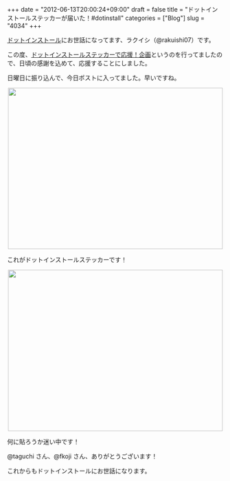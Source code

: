 +++
date = "2012-06-13T20:00:24+09:00"
draft = false
title = "ドットインストールステッカーが届いた！#dotinstall"
categories = ["Blog"]
slug = "4034"
+++

<a href="http://dotinstall.com/" target="_blank">ドットインストール</a>にお世話になってます、ラクイシ（@rakuishi07）です。

この度、<a href="http://sticker.dotinstall.com/" target="_blank">ドットインストールステッカーで応援！企画</a>というのを行ってましたので、日頃の感謝を込めて、応援することにしました。

日曜日に振り込んで、今日ポストに入ってました。早いですね。

<img style="display:block; margin-left:auto; margin-right:auto;" src="/images/2012/06/4034_1.jpg" border="0" width="500" height="375" />

これがドットインストールステッカーです！

<img style="display:block; margin-left:auto; margin-right:auto;" src="/images/2012/06/4034_2.jpg" border="0" width="500" height="375" />

何に貼ろうか迷い中です！

@taguchi さん、@fkoji さん、ありがとうございます！

これからもドットインストールにお世話になります。
